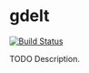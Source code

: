 # gdelt

[![Build Status](https://travis-ci.org/ocramz/gdelt.png)](https://travis-ci.org/ocramz/gdelt)

TODO Description.
